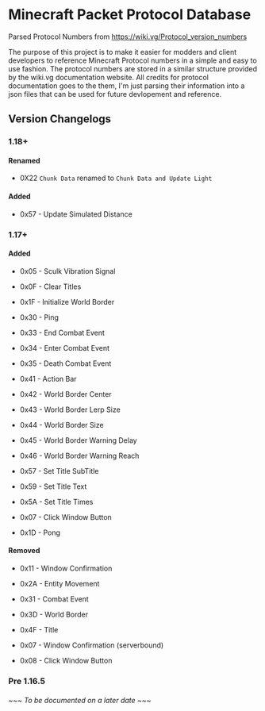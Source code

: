 # Minecraft Packet Protocol Database
 Parsed Protocol Numbers from https://wiki.vg/Protocol_version_numbers

The purpose of this project is to make it easier for modders and client developers to reference Minecraft Protocol numbers in a simple and easy to use fashion. The protocol numbers are stored in a similar structure provided by the wiki.vg documentation website.
All credits for protocol documentation goes to the them, I'm just parsing their information into a json files that can be used for future devlopement and reference.

## Version Changelogs
### 1.18+
#### Renamed
- 0X22 `Chunk Data` renamed to `Chunk Data and Update Light`
#### Added
- 0x57 - Update Simulated Distance

### 1.17+
#### Added
- 0x05 - Sculk Vibration Signal
- 0x0F - Clear Titles
- 0x1F - Initialize World Border
- 0x30 - Ping
- 0x33 - End Combat Event
- 0x34 - Enter Combat Event
- 0x35 - Death Combat Event
- 0x41 - Action Bar
- 0x42 - World Border Center
- 0x43 - World Border Lerp Size
- 0x44 - World Border Size
- 0x45 - World Border Warning Delay
- 0x46 - World Border Warning Reach
- 0x57 - Set Title SubTitle
- 0x59 - Set Title Text
- 0x5A - Set Title Times

- 0x07 - Click Window Button 
- 0x1D - Pong

#### Removed
- 0x11 - Window Confirmation
- 0x2A - Entity Movement
- 0x31 - Combat Event
- 0x3D - World Border
- 0x4F - Title

- 0x07 - Window Confirmation (serverbound)
- 0x08 - Click Window Button
### Pre 1.16.5
###### ~~~ To be documented on a later date ~~~
